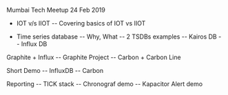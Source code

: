 

Mumbai Tech Meetup 
24 Feb 2019


- IOT v/s IIOT
-- Covering basics of IOT vs IIOT

- Time series database
-- Why, What
-- 2 TSDBs examples
-- Kairos DB
-- Influx DB

Graphite + Influx
-- Graphite Project
-- Carbon + Carbon Line

Short Demo
-- InfluxDB
-- Carbon

Reporting
-- TICK stack
-- Chronograf demo
-- Kapacitor Alert demo